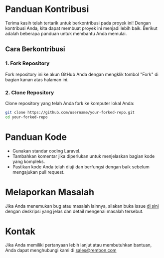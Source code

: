 # Panduan Kontribusi

Terima kasih telah tertarik untuk berkontribusi pada proyek ini! Dengan kontribusi Anda, kita dapat membuat proyek ini menjadi lebih baik. Berikut adalah beberapa panduan untuk membantu Anda memulai.

## Cara Berkontribusi

### 1. Fork Repository

Fork repository ini ke akun GitHub Anda dengan mengklik tombol "Fork" di bagian kanan atas halaman ini.

### 2. Clone Repository

Clone repository yang telah Anda fork ke komputer lokal Anda:

```sh
git clone https://github.com/username/your-forked-repo.git
cd your-forked-repo
```

# Panduan Kode
- Gunakan standar coding Laravel.
- Tambahkan komentar jika diperlukan untuk menjelaskan bagian kode yang kompleks.
- Pastikan kode Anda telah diuji dan berfungsi dengan baik sebelum mengajukan pull request.

# Melaporkan Masalah
Jika Anda menemukan bug atau masalah lainnya, silakan buka issue [di sini](https://github.com/Rembonnn/laravel-crud-generator/issues) dengan deskripsi yang jelas dan detail mengenai masalah tersebut.

# Kontak
Jika Anda memiliki pertanyaan lebih lanjut atau membutuhkan bantuan, Anda dapat menghubungi kami di sales@rembon.com
